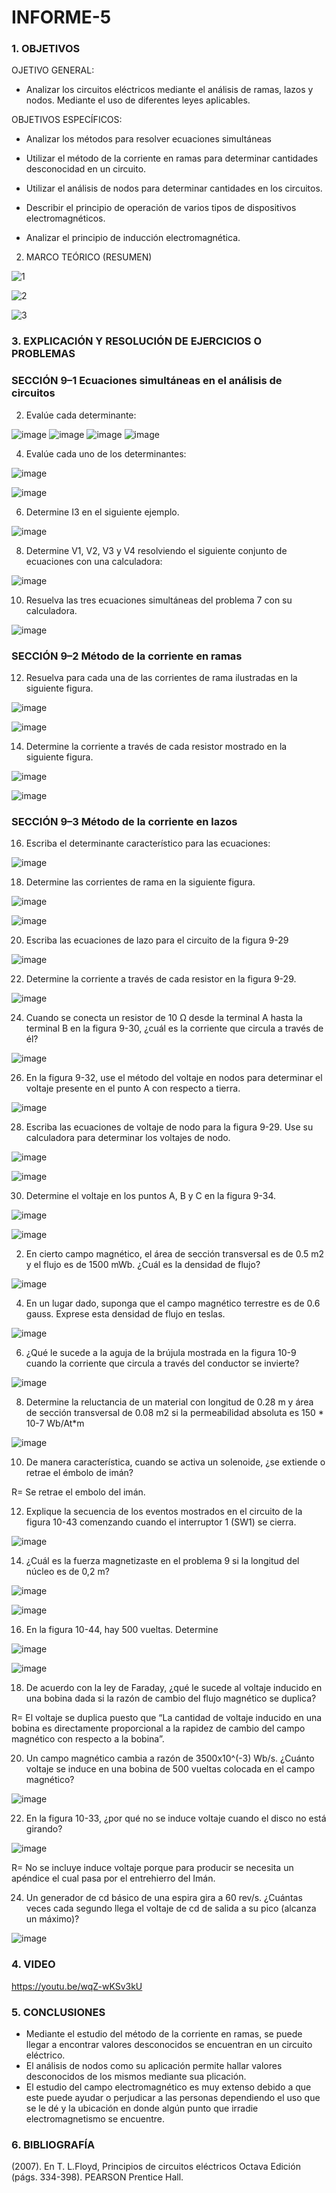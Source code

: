 # INFORME-5

### 1. OBJETIVOS

OJETIVO GENERAL:

* Analizar los circuitos eléctricos mediante el análisis de ramas, lazos y nodos. Mediante el uso de diferentes leyes aplicables.

OBJETIVOS ESPECÍFICOS:

* Analizar los métodos para resolver ecuaciones simultáneas

* Utilizar el método de la corriente en ramas para determinar cantidades desconocidad en un circuito.

* Utilizar el análisis de nodos para determinar cantidades en los circuitos.

* Describir el principio de operación de varios tipos de dispositivos electromagnéticos.

* Analizar el principio de inducción electromagnética.

2. MARCO TEÓRICO (RESUMEN)

![1](https://user-images.githubusercontent.com/104863870/177668805-0970716c-ca76-44e4-8f56-56999ee498e7.jpg)

![2](https://user-images.githubusercontent.com/104863870/177668815-4790a7de-ecc1-4d1d-be46-5ac6aa9798d5.jpg)

![3](https://user-images.githubusercontent.com/104863870/177668823-ded539ba-a190-4933-8416-8ae3c3d2d825.jpg)

### 3. EXPLICACIÓN Y RESOLUCIÓN DE EJERCICIOS O PROBLEMAS

### SECCIÓN 9–1 Ecuaciones simultáneas en el análisis de circuitos

2. Evalúe cada determinante:

![image](https://user-images.githubusercontent.com/104863870/177671108-118e4eba-56a3-4add-844c-c2dec92eef0d.png)
![image](https://user-images.githubusercontent.com/104863870/177671121-73926e7a-0801-4cf6-ae39-500f21b58c59.png)
![image](https://user-images.githubusercontent.com/104863870/177671133-5ebbf319-6c0b-4d5f-a105-e1784ed5276d.png)
![image](https://user-images.githubusercontent.com/104863870/177671143-62704bfd-3fd3-4265-9757-fdc5d2b348c7.png)

4. Evalúe cada uno de los determinantes:

![image](https://user-images.githubusercontent.com/104863870/177671205-030d8f42-eb8d-470b-a5a0-eea28b2e22e2.png)

![image](https://user-images.githubusercontent.com/104863870/177671220-f25bd26f-e3cd-4aef-9b31-a6e50102a3b6.png)

6. Determine I3 en el siguiente ejemplo.

![image](https://user-images.githubusercontent.com/104863870/177671278-251ee977-1784-45f8-a50b-d262b33c3fe1.png)

8. Determine V1, V2, V3 y V4 resolviendo el siguiente conjunto de ecuaciones con una calculadora:

![image](https://user-images.githubusercontent.com/104863870/177671327-c44f87aa-1039-4cef-8059-e8921e5238b1.png)

10. Resuelva las tres ecuaciones simultáneas del problema 7 con su calculadora.

![image](https://user-images.githubusercontent.com/104863870/177671388-ccb33d89-74de-455e-ba44-f968d7b4a266.png)

### SECCIÓN 9–2 Método de la corriente en ramas

12. Resuelva para cada una de las corrientes de rama ilustradas en la siguiente figura.

![image](https://user-images.githubusercontent.com/104863870/177671494-db872ce7-e394-4b46-83f3-ec9929037133.png)

![image](https://user-images.githubusercontent.com/104863870/177671512-8bd7c826-fcc5-4e79-bbab-2f0f648d52fc.png)

14. Determine la corriente a través de cada resistor mostrado en la siguiente figura.

![image](https://user-images.githubusercontent.com/104863870/177671699-d742f771-33fd-43aa-b142-469d30f04ceb.png)

![image](https://user-images.githubusercontent.com/104863870/177671720-c8c3a457-540e-4ba7-9da8-41e9837e234e.png)

### SECCIÓN 9–3 Método de la corriente en lazos

16. Escriba el determinante característico para las ecuaciones:

![image](https://user-images.githubusercontent.com/104863870/177671794-b87e7be9-0c03-41e8-a248-481957308542.png)

18. Determine las corrientes de rama en la siguiente figura.

![image](https://user-images.githubusercontent.com/104863870/177674109-7ed1c96b-2341-44a1-81e2-1fb252e5adee.png)

![image](https://user-images.githubusercontent.com/104863870/177674116-e958a5e2-db36-467a-843d-417850b88bb9.png)

20. Escriba las ecuaciones de lazo para el circuito de la figura 9-29

![image](https://user-images.githubusercontent.com/104863870/177674197-a757a3f4-4ad1-4168-a119-8374e1a2abf7.png)

22. Determine la corriente a través de cada resistor en la figura 9-29.

![image](https://user-images.githubusercontent.com/104863870/177674224-c48510b2-4f19-4c1b-a1db-9cf897588113.png)

24. Cuando se conecta un resistor de 10 Ω desde la terminal A hasta la terminal B en la figura 9-30, ¿cuál es la corriente que circula a través de él?

![image](https://user-images.githubusercontent.com/104863870/177674279-ea6a8fe4-4880-4f72-81aa-8b56a39139bb.png)

26. En la figura 9-32, use el método del voltaje en nodos para determinar el voltaje presente en el punto A con respecto a tierra.

![image](https://user-images.githubusercontent.com/104863870/177674323-3c091dee-f30b-4998-b090-866925cd68d7.png)

28. Escriba las ecuaciones de voltaje de nodo para la figura 9-29. Use su calculadora para determinar los voltajes de nodo.

![image](https://user-images.githubusercontent.com/104863870/177674366-0555b18a-4696-4332-acc2-c39bfc8a23bf.png)

![image](https://user-images.githubusercontent.com/104863870/177674395-532d25e6-e385-4e43-9187-c13fc5a90e00.png)

30. Determine el voltaje en los puntos A, B y C en la figura 9-34.

![image](https://user-images.githubusercontent.com/104863870/177674433-211e6364-b98d-445e-b2a5-27639981f040.png)

![image](https://user-images.githubusercontent.com/104863870/177674464-67c4b5b6-bcfe-47e0-86c1-07238c40990f.png)

2. En cierto campo magnético, el área de sección transversal es de 0.5 m2 y el flujo es de 1500 mWb. ¿Cuál es la densidad de flujo?

![image](https://user-images.githubusercontent.com/104863870/177674724-93e68f8e-996a-48fc-930b-ed1a1369e615.png)

4. En un lugar dado, suponga que el campo magnético terrestre es de 0.6 gauss. Exprese esta densidad de flujo en teslas.

![image](https://user-images.githubusercontent.com/104863870/177674757-2247424e-de75-4acd-aa9f-a60e3f7cdb1e.png)

6. ¿Qué le sucede a la aguja de la brújula mostrada en la figura 10-9 cuando la corriente que circula a través del conductor se invierte?

![image](https://user-images.githubusercontent.com/104863870/177674791-65ad9805-e06d-4a68-84bb-42adcfae3896.png)

8. Determine la reluctancia de un material con longitud de 0.28 m y área de sección transversal de 0.08 m2 si la permeabilidad absoluta es 150 * 10-7 Wb/At*m

![image](https://user-images.githubusercontent.com/104863870/177674839-44db4ee7-6545-4f4b-954e-d7a05853cc37.png)

10. De manera característica, cuando se activa un solenoide, ¿se extiende o retrae el émbolo de imán?


 R= Se retrae el embolo del imán.
 
 12. Explique la secuencia de los eventos mostrados en el circuito de la figura 10-43 comenzando cuando el interruptor 1 (SW1) se cierra. 

![image](https://user-images.githubusercontent.com/104863870/177674888-764f0165-59bd-4b50-9a5e-08b03a242a65.png)

14. ¿Cuál es la fuerza magnetizaste en el problema 9 si la longitud del núcleo es de 0,2 m?

![image](https://user-images.githubusercontent.com/104863870/177674910-2dd50fd9-02da-4939-9648-1cd7dd7febae.png)

![image](https://user-images.githubusercontent.com/104863870/177674929-330ae4ff-12c8-42be-8fb1-31edfe8ee80e.png)

16. En la figura 10-44, hay 500 vueltas. Determine 

![image](https://user-images.githubusercontent.com/104863870/177674959-f01423a9-dd98-4e5d-88c5-640948fe872a.png)

![image](https://user-images.githubusercontent.com/104863870/177674975-4f3ee2a4-7638-4eb2-a4a7-9716b669236a.png)

18. De acuerdo con la ley de Faraday, ¿qué le sucede al voltaje inducido en una bobina dada si la razón de cambio del flujo magnético se duplica?

R= El voltaje se duplica puesto que “La cantidad de voltaje inducido en una bobina es directamente proporcional a la rapidez de cambio del campo magnético con respecto a la bobina”.

20. Un campo magnético cambia a razón de 3500x10^(-3)  Wb/s. ¿Cuánto voltaje se induce en una bobina de 500 vueltas colocada en el campo magnético?

![image](https://user-images.githubusercontent.com/104863870/177675063-41660769-8944-48a8-bfe3-97afbabccc5a.png)

22. En la figura 10-33, ¿por qué no se induce voltaje cuando el disco no está girando?

![image](https://user-images.githubusercontent.com/104863870/177675119-c5e582d2-d059-4346-84cf-f2105d90108a.png)

R= No se incluye induce voltaje porque para producir se necesita un apéndice el cual pasa por el entrehierro del Imán.

24. Un generador de cd básico de una espira gira a 60 rev/s. ¿Cuántas veces cada segundo llega el voltaje de cd de salida a su pico (alcanza un máximo)?

![image](https://user-images.githubusercontent.com/104863870/177675157-fe717dca-0d63-45e0-81d8-f22524fa1a6a.png)

### 4. VIDEO

https://youtu.be/wqZ-wKSv3kU

### 5. CONCLUSIONES

* Mediante el estudio del método de la corriente en ramas, se puede llegar a encontrar valores desconocidos se encuentran en un circuito eléctrico.
* El análisis de nodos como su aplicación permite hallar valores desconocidos de los mismos mediante sua plicación.
* El estudio del campo electromagnético es muy extenso debido a que este puede ayudar o perjudicar a las personas dependiendo el uso que se le dé y la ubicación en donde algún punto que irradie electromagnetismo se encuentre.
### 6. BIBLIOGRAFÍA

(2007). En T. L.Floyd, Principios de circuitos eléctricos Octava Edición (págs. 334-398). PEARSON Prentice Hall.
